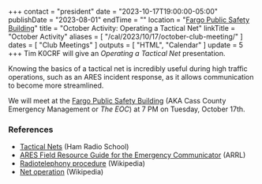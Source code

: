 +++
contact = "president"
date = "2023-10-17T19:00:00-05:00"
publishDate = "2023-08-01"
endTime = ""
location = "[Fargo Public Safety Building](/places/cass-county-emergency-management/)"
title = "October Activity: Operating a Tactical Net"
linkTitle = "October Activity"
aliases = [ "/cal/2023/10/17/october-club-meeting/" ]
dates = [ "Club Meetings" ]
outputs = [ "HTML", "Calendar" ]
update = 5
+++
Tim K0CRF will give an *Operating a Tactical Net* presentation.

Knowing the basics of a tactical net is incredibly useful during high
traffic operations, such as an ARES incident response, as it allows
communication to become more streamlined.

We will meet at the
[Fargo Public Safety Building](/places/cass-county-emergency-management/)
(AKA Cass County Emergency Management or *The EOC*) at 7 PM on Tuesday,
October 17th.

### References

* [Tactical Nets](https://www.hamradioschool.com/post/tactical-nets) (Ham Radio School)
* [ARES Field Resource Guide for the Emergency Communicator](http://arrl.org/files/file/Public%20Service/ARES/ARESFieldResourcesManual_rev10-2019.pdf) (ARRL)
* [Radiotelephony procedure](https://en.wikipedia.org/wiki/Radiotelephony_procedure) (Wikipedia)
* [Net operation](https://en.wikipedia.org/wiki/Net_operation) (Wikipedia)

